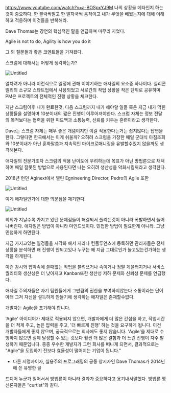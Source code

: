 https://www.youtube.com/watch?v=a-BOSpxYJ9M
나의 상황을 메타인지 하는것이 중요하다. 한 블럭씩말고 한 발자국씩 움직이고 내가 무엇을 배웠는지에 대해 이해하고 적응하며 이것들을 반복해라. 

Dave Thomas는 강연의 핵심적인 말을 언급하며 마무리 지었다.

Agile is not to do, Agility is how you do it

그 외 질문들과 좋은 코멘트들을 가져왔다. 

스크럼에 대해서는 어떻게 생각하는가?

![Untitled](https://s3-us-west-2.amazonaws.com/secure.notion-static.com/2e06385d-28c1-4061-9e7f-a67c7d5cca75/Untitled.png)

얼차려가 아니라 이런식으로 일정에 관해 이야기하는 애자일의 요소중 하나이다. 실리콘 벨리의 소규모 스타트업에서 사용되었고 서로간의 작업 상황을 작은 단위로 공유하며 PM은 프로젝트의 전체적인 진행 상황을 체크한다.

지난 스크럼이후 내가 완료한것, 다음 스크럼까지 내가 해야할 일들 혹은 지금 내가 막힌 상황들을 설명하며 10분이내의 짧은 진행이 이루어져야한다. 스크럼 자체는 정보 전달의 목적보다는 협력을 위한 피드백과 소통능력, 신뢰를 키우는 훈련이라고 생각한다.

Dave는 스크럼 자체는 매우 좋은 개념이지만 이걸 적용한다는거는 쉽지않다는 답변을 한다. 그렇다면 한국에서는 이게 쉬울까? 오히려 스크럼을 가장한 매일 군대식 아침조회와 10분이내가 아닌 훈화말씀과 지속적인 마이크로매니징을 유발할수있지 않을까도 생각해본다.

애자일의 전문가조차 스크럼의 적용 난이도에 우려하는데 목표가 아닌 방법론으로 채택하여 매일 잘못된 방법으로 사용된다면 나는 오히려 생산성을 악화시킬꺼라고 생각한다. 

2018년 런던 Aginext에서 열린 Egnineering Director, Pedro의 Agile 또한 

![Untitled](https://s3-us-west-2.amazonaws.com/secure.notion-static.com/b035f79b-7c61-4d5c-8c3e-1e8dbca3b2b3/Untitled.png)

이게 애자일인가에 대한 의문점을 재기한다. 

![Untitled](https://s3-us-west-2.amazonaws.com/secure.notion-static.com/dfcb6798-2971-45b0-8f6c-31945f9414f9/Untitled.png)

회의가 지날수록 가지고 있던 문제점들이 해결되서 풀리는것이 아니라 폭발하면서 늘어나버린다.  애자일은 방법이 아니라 마인드셋이다. 민첩한 방법이 필요한게 아니라. 그냥 민첩하게 하면된다.

지금 가지고있는 일정들을 시각화 해서 지라나 컨플루언스에 등록하면 관리자들은 전체 상황을 분석하면 왜 진행이 안되고있나 누구는 왜 지금 그대로인가 놀고있는건가하는 생각을 하게된다. 

이런 감시와 압박속에 쓸때없는 작업을 불려쓰거나 속이거나 정말 게을러지거나 서비스 퀄리티와 생산성은 더 낮아지고 Kanban또한 생산성 저하 문제와 신뢰성 문제를 언급했다. 

애자일 주의자들은 자기 팀원들에게 그만큼의 권한을 부여하지않는다 소통이라는 단어 아래 그저 자신을 설득하게 만들기에 생각하는 애자일은 존재할수없다. 

개발자는 Agile을 포기해야 합니다.

'Agile' 아이디어가 제대로 적용되지 않으면, 개발자에게 더 많은 간섭을 하고, 작업시간을 더 적게 주고, 높은 압력을 주고, '더 빠르게 진행' 하는 것을 요구하게 됩니다. 이건 개발자들에게 좋지 않으며, 궁극적으로는 회사에도 좋지 않습니다. 'Agile'을 제대로 수행하지 않으면 실제 달성할 수 있는 것보다 훨씬 더 많은 결함과 더 느린 진행이 자주 발생하기 때문입니다. 종종 우수한 개발자가 그런 회사를 떠나게 되면서, 결과적으로는 "Agile"을 도입하기 전보다 효율성이 떨어지는 기업이 됩니다."

- 다른 서명자이자, 실용주의 프로그래밍의 공동 창시자인 Dave Thomas가 2014년에 쓴 유명한 글

드디어 누군가 일어서서 방법론이 아니라 결과가 중요하다고 용기내서말했다. 방법론 맹신론자들은 “curtist”와 같다.

